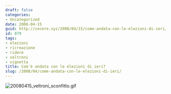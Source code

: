 ```yaml
---
draft: false
categories:
- Uncategorized
date: 2008-04-15
guid: http://cecere.xyz/2008/04/15/come-andata-con-le-elezioni-di-ieri/
id: 879
tags:
- elezioni
- ricreazione
- ridere
- veltroni
- vignetta
title: Com'è andata con le elezioni di ieri?
slug: /2008/04/come-andata-con-le-elezioni-di-ieri/
---
```


![20080415_veltroni_sconfitto.gif](http://cecere.xyz/wp-content/uploads/sites/3/2008/04/20080415_veltroni_sconfitto.gif)